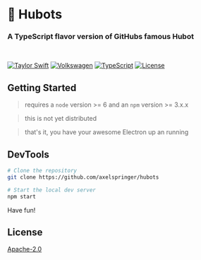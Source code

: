 # :space_invader: Hubots

### A TypeScript flavor version of GitHubs famous Hubot

<br/>

[![Taylor Swift](https://img.shields.io/badge/secured%20by-taylor%20swift-brightgreen.svg)](https://twitter.com/SwiftOnSecurity)
[![Volkswagen](https://auchenberg.github.io/volkswagen/volkswargen_ci.svg?v=1)](https://github.com/auchenberg/volkswagen)
[![TypeScript](https://badges.frapsoft.com/typescript/awesome/typescript.png?v=101)](https://github.com/ellerbrock/typescript-badges/)
[![License](https://img.shields.io/badge/License-Apache%202.0-blue.svg)](https://opensource.org/licenses/Apache-2.0)

## Getting Started

> requires a `node` version >= 6 and an `npm` version >= 3.x.x

> this is not yet distributed

> that's it, you have your awesome Electron up an running

## DevTools

```bash
# Clone the repository
git clone https://github.com/axelspringer/hubots

# Start the local dev server
npm start
```

Have fun!

## License
[Apache-2.0](/LICENSE)
